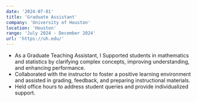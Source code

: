 ```yaml
---
date: '2024-07-01'
title: 'Graduate Assistant'
company: 'University of Houston'
location: 'Houston'
range: 'July 2024 - December 2024'
url: 'https://uh.edu/'
---
```


- As a Graduate Teaching Assistant, I Supported students in mathematics and statistics by clarifying complex concepts, improving understanding, and enhancing performance.
- Collaborated with the instructor to foster a positive learning environment and assisted in grading, feedback, and preparing instructional materials.
- Held office hours to address student queries and provide individualized support.
